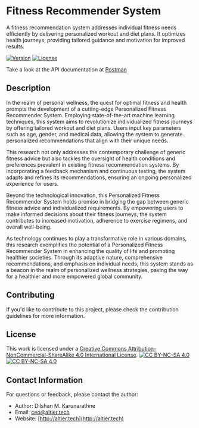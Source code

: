 # Fitness Recommender System

A fitness recommendation system addresses individual fitness needs efficiently by delivering
personalized workout and diet plans. It optimizes health journeys, providing tailored guidance
and motivation for improved results.

[![Version](https://img.shields.io/badge/version-1.0-brightgreen.svg)](https://pypi.org/project/ad-topic-recommender/)
[![License](https://img.shields.io/badge/license-CC%20BY--NC--SA%204.0-blue.svg)](https://creativecommons.org/licenses/by-nc-sa/4.0/)

Take a look at the API documentation at [Postman](https://www.postman.com/karunarathne/workspace/fitness-recommender-system)

## Description

In the realm of personal wellness, the quest for optimal fitness and health prompts the development of a cutting-edge Personalized Fitness Recommender System. Employing state-of-the-art machine learning techniques, this system aims to revolutionize individualized fitness journeys by offering tailored workout and diet plans. Users input key parameters such as age, gender, and medical data, allowing the system to generate personalized recommendations that align with their unique needs.

This research not only addresses the contemporary challenge of generic fitness advice but also tackles the oversight of health conditions and preferences prevalent in existing fitness recommendation systems. By incorporating a feedback mechanism and continuous testing, the system adapts and refines its recommendations, ensuring an ongoing personalized experience for users.

Beyond the technological innovation, this Personalized Fitness Recommender System holds promise in bridging the gap between generic fitness advice and individualized requirements. By empowering users to make informed decisions about their fitness journeys, the system contributes to increased motivation, adherence to exercise regimens, and overall well-being.

As technology continues to play a transformative role in various domains, this research exemplifies the potential of a Personalized Fitness Recommender System in enhancing the quality of life and promoting healthier societies. Through its adaptive nature, comprehensive recommendations, and emphasis on individual needs, this system stands as a beacon in the realm of personalized wellness strategies, paving the way for a healthier and more empowered global community.

## Contributing

If you'd like to contribute to this project, please check the contribution guidelines for more information.

## License

This work is licensed under a
[Creative Commons Attribution-NonCommercial-ShareAlike 4.0 International License][cc-by-nc-sa].
[![CC BY-NC-SA 4.0][cc-by-nc-sa-shield]][cc-by-nc-sa]  
[![CC BY-NC-SA 4.0][cc-by-nc-sa-image]][cc-by-nc-sa]

[cc-by-nc-sa]: http://creativecommons.org/licenses/by-nc-sa/4.0/

[cc-by-nc-sa-image]: https://licensebuttons.net/l/by-nc-sa/4.0/88x31.png

[cc-by-nc-sa-shield]: https://img.shields.io/badge/License-CC%20BY--NC--SA%204.0-lightgrey.svg

## Contact Information

For questions or feedback, please contact the author:

- Author: Dilshan M. Karunarathne
- Email: ceo@altier.tech
- Website: [http://altier.tech](http://altier.tech)

